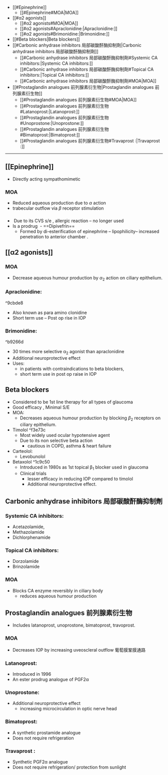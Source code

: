 - [[#Epinephrine]]
	- [[#Epinephrine#MOA|MOA]]
- [[#α2 agonists]]
	- [[#α2 agonists#MOA|MOA]]
	- [[#α2 agonists#Apraclonidine:|Apraclonidine:]]
	- [[#α2 agonists#Brimonidine:|Brimonidine:]]
- [[#Beta blockers|Beta blockers]]
- [[#Carbonic anhydrase inhibitors 局部碳酸酐酶抑制劑|Carbonic anhydrase inhibitors 局部碳酸酐酶抑制劑]]
	- [[#Carbonic anhydrase inhibitors 局部碳酸酐酶抑制劑#Systemic CA inhibitors:|Systemic CA inhibitors:]]
	- [[#Carbonic anhydrase inhibitors 局部碳酸酐酶抑制劑#Topical CA inhibitors:|Topical CA inhibitors:]]
	- [[#Carbonic anhydrase inhibitors 局部碳酸酐酶抑制劑#MOA|MOA]]
- [[#Prostaglandin analogues 前列腺素衍生物|Prostaglandin analogues 前列腺素衍生物]]
	- [[#Prostaglandin analogues 前列腺素衍生物#MOA|MOA]]
	- [[#Prostaglandin analogues 前列腺素衍生物#Latanoprost:|Latanoprost:]]
	- [[#Prostaglandin analogues 前列腺素衍生物#Unoprostone:|Unoprostone:]]
	- [[#Prostaglandin analogues 前列腺素衍生物#Bimatoprost:|Bimatoprost:]]
	- [[#Prostaglandin analogues 前列腺素衍生物#Travaprost :|Travaprost :]]

---
## [[Epinephrine]] 
- Directly acting sympathomimetic
### MOA
- Reduced aqueous production due to $\alpha$ action 
- trabecular outflow via $\beta$ receptor stimulation
###
-  Due to its CVS s/e , allergic reaction – no longer used
- Is a prodrug
	 - ==Dipivefrin==
	- Formed by di-esterification of epinephrine – lipophilicity– increased penetration to anterior chamber .
## [[α2 agonists]] 
### MOA
- Decrease aqueous humour production by $\alpha_{2}$ action on ciliary epithelium.
### Apraclonidine:

^9cbde8

- Also known as para amino clonidine
- Short term use – Post op rise in IOP
### Brimonidine:

^b9266d

- 30 times more selective α<sub>2</sub> agonist than apraclonidine
- Additional neuroprotective effect
- Uses:
	- in patients with contraindications to beta blockers,
	- short term use in post op raise in IOP
## Beta blockers
- Considered to be 1st line therapy for all types of glaucoma
- Good efficacy , Minimal S/E
- MOA: 
	- Decreases aqueous humour production by blocking $\beta_{2}$ receptors on ciliary epithelium.
- Timolol ^f3e73c
	- Most widely used ocular hypotensive agent 
	- Due to its non selective beta action 
		- cautious in COPD, asthma & heart failure
- Carteolol: 
	- Levobunolol
- Betaxolol  ^1c9c50
	- Introduced in 1980s as 1st topical β<sub>1</sub> blocker used in glaucoma 
	- Clinical trials 
		- lesser efficacy in reducing IOP compared to timolol
		- Additional neuroprotective effect.
## Carbonic anhydrase inhibitors 局部碳酸酐酶抑制劑
### Systemic CA inhibitors:
- Acetazolamide,
- Methazolamide
- Dichlorphenamide
### Topical CA inhibitors:
- Dorzolamide
- Brinzolamide
### MOA
- Blocks CA enzyme reversibly in ciliary body 
	- reduces aqueous humour production
## Prostaglandin analogues 前列腺素衍生物
- Includes latanoprost, unoprostone, bimatoprost, travoprost.
### MOA
- Decreases IOP by increasing uveoscleral outflow 葡萄膜鞏膜通路
### Latanoprost:
- Introduced in 1996 
- An ester prodrug analogue of PGF2α
### Unoprostone:
- Additional neuroprotective effect  
	- increasing microcirculation in optic nerve head
### Bimatoprost: 
- A synthetic prostamide analogue 
- Does not require refrigeration 
### Travaprost :
- Synthetic PGF2α analogue
- Does not require refrigeration/ protection from sunlight
